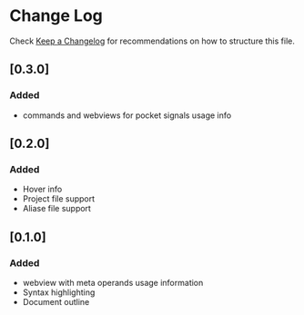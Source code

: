 # Change Log

Check [Keep a Changelog](http://keepachangelog.com/) for recommendations on how to structure this file.

## [0.3.0]

### Added
- commands and webviews for pocket signals usage info

## [0.2.0]

### Added
- Hover info 
- Project file support
- Aliase file support

## [0.1.0]

### Added

- webview with meta operands usage information
- Syntax highlighting
- Document outline